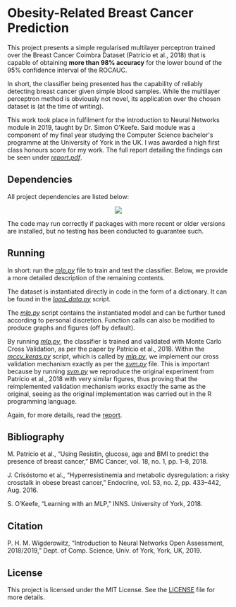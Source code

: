 # Obesity-Related Breast Cancer Prediction
This project presents a simple regularised multilayer perceptron trained over the Breast Cancer Coimbra Dataset (Patrício et al., 2018) that is capable of obtaining **more than 98% accuracy** for the lower bound of the 95% confidence interval of the ROCAUC.

In short, the classifier being presented has the capability of reliably detecting breast cancer given simple blood samples. While the multilayer perceptron method is obviously not novel, its application over the chosen dataset is (at the time of writing).

This work took place in fulfilment for the Introduction to Neural Networks module in 2019, taught by Dr. Simon O'Keefe. Said module was a component of my final year studying the Computer Science bachelor's programme at the University of York in the UK. I was awarded a high first class honours score for my work. The full report detailing the findings can be seen under [_report.pdf_](report.pdf).

Dependencies
---
All project dependencies are listed below:
<p align="center">
    <img src="https://user-images.githubusercontent.com/17494044/59552804-502b1800-8f83-11e9-98bf-32da328cc524.png">
</p>
The code may run correctly if packages with more recent or older versions are installed, but no testing has been conducted to guarantee such.

Running
---
In short: run the [_mlp.py_](mlp.py) file to train and test the classifier. Below, we provide a more detailed description of the remaining contents.

The dataset is instantiated directly in code in the form of a dictionary. It can be found in the [_load_data.py_](load_data.py) script.

The [_mlp.py_](mlp.py) script contains the instantiated model and can be further tuned according to personal discretion. Function calls can also be modified to produce graphs and figures (off by default).

By running [_mlp.py_](mlp.py), the classifier is trained and validated with Monte Carlo Cross Validation, as per the paper by Patrício et al., 2018. Within the [*mccv_keras.py*](mccv_keras.py) script, which is called by [_mlp.py_](mlp.py), we implement our cross validation mechanism exactly as per the [_svm.py_](svm.py) file. This is important because by running [_svm.py_](svm.py) we reproduce the original experiment from Patrício et al., 2018 with very similar figures, thus proving that the reimplemented validation mechanism works exactly the same as the original, seeing as the original implementation was carried out in the R programming language.

Again, for more details, read the [report](report.pdf). 

Bibliography
---
M. Patrício et al., “Using Resistin, glucose, age and BMI to predict the presence of breast cancer,” BMC Cancer, vol. 18, no. 1, pp. 1–8, 2018.

J. Crisóstomo et al., “Hyperresistinemia and metabolic dysregulation: a risky crosstalk in obese breast cancer,” Endocrine, vol. 53, no. 2, pp. 433–442, Aug. 2016.

S. O’Keefe, “Learning with an MLP,” INNS. University of York, 2018.

Citation
---
P. H. M. Wigderowitz, “Introduction to Neural Networks Open Assessment, 2018/2019,” Dept. of Comp. Science, Univ. of York, York, UK, 2019.

License
---
This project is licensed under the MIT License. See the [LICENSE](LICENSE) file for more details.
